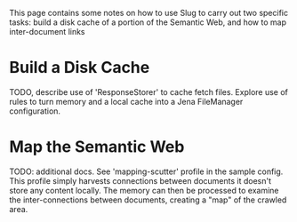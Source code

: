 This page contains some notes on how to use Slug to carry out two specific tasks: build a disk cache of a portion of the Semantic Web, and how to map inter-document links

# Build a Disk Cache #

TODO, describe use of 'ResponseStorer' to cache fetch files. Explore use of rules to turn memory and a local cache into a Jena FileManager configuration.

# Map the Semantic Web #

TODO: additional docs. See 'mapping-scutter' profile in the sample config. This profile simply harvests connections between documents it doesn't store any content locally. The memory can then be processed to examine the inter-connections between documents, creating a "map" of the crawled area.